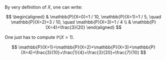 
By very definition of $X$, one can write:

$$
\begin{aligned}
& \mathbb{P}(X=0)=1 / 10, \mathbb{P}(X=1)=1 / 5, \quad \mathbb{P}(X=2)=3 / 10, \quad \mathbb{P}(X=3)=1 / 4 \\
& \mathbb{P}(X=4)=\frac{3}{20}
\end{aligned}
$$

One just has to compute $\mathbb{P}(X>1)$.

$$
\mathbb{P}(X>1)=\mathbb{P}(X=2)+\mathbb{P}(X=3)+\mathbb{P}(X=4)=\frac{3}{10}+\frac{1}{4}+\frac{3}{20}=\frac{7}{10}
$$